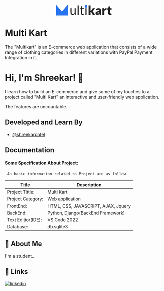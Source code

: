 
<img style="display: block;-webkit-user-select: none;margin: auto;background-color: hsl(0, 0%, 90%);transition: background-color 300ms;" src="https://raw.githubusercontent.com/shreekarpatel/Multikart-Ecommerce_website/main/multikart/static/images/logo2.png">




# Multi Kart


The "Multikart" is an E-commerce web application that consists of a wide range of clothing categories in different variations with PayPal Payment Integration in it.


# Hi, I'm Shreekar! 👋

I learn how to build an E-commerce and give some of my touches to a project called "Multi Kart" an interactive and user-friendly web application.

The features are uncountable.




## Developed and Learn By

- [@shreekarpatel](https://github.com/shreekarpatel)


## Documentation

#### Some Specification About Project:

```http
 An basic information related to Project are as follow.
```

| Title  | Description |
| ------------- | ------------- |
| Project Tittle:  | Multi Kart  |
| Project Category:| Web application  |
| FrontEnd:  | HTML, CSS, JAVASCRIPT, AJAX, Jquery  |
| BackEnd:   | Python, Django(BackEnd Framework)    |
| Text Editior(IDE):   | VS Code 2022  |
| Database:  | db.sqlite3  |


## 🚀 About Me
I'm a student...


## 🔗 Links
[![linkedin](https://img.shields.io/badge/linkedin-0A66C2?style=for-the-badge&logo=linkedin&logoColor=white)](https://www.linkedin.com/in/shreekar-patel-2b0bb221a/)



